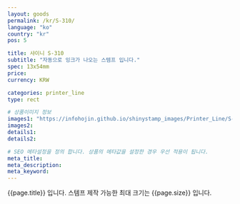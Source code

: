 ```yaml
---
layout: goods
permalink: /kr/S-310/
language: "ko"
country: "kr"
pos: 5

title: 샤이니 S-310
subtitle: "자동으로 잉크가 나오는 스템프 입니다."
spec: 13x54mm
price: 
currency: KRW

categories: printer_line
type: rect

# 상품이미지 정보
images1: "https://infohojin.github.io/shinystamp_images/Printer_Line/S-310/S-310_1.jpg"
images2:
details1:
details2:    

# SEO 메타설정을 정의 합니다. 상품의 메타값을 설정한 경우 우선 적용이 됩니다.
meta_title: 
meta_description:
meta_keyword:
---
```


{{page.title}} 입니다. 스템프 제작 가능한 최대 크기는 {{page.size}} 입니다.